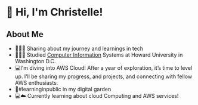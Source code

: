# 👋 Hi, I'm Christelle!






## About Me 

- 👩🏽‍💻 Sharing about my journey and learnings in tech <br/>
- 👩🏽‍🎓 Studied [Computer Information](https://business.howard.edu/programs/undergraduate/computer-information-systems) Systems at Howard University in Washington D.C. <br/>
- 💻I'm diving into AWS Cloud! After a year of exploration, it’s time to level up. I’ll be sharing my progress, and projects, and connecting with fellow AWS enthusiasts. <br/>
- 🌷#learninginpublic in my digital garden <br/>
- 💻☁️ Currently learning about cloud Computing and AWS services! <br/>
